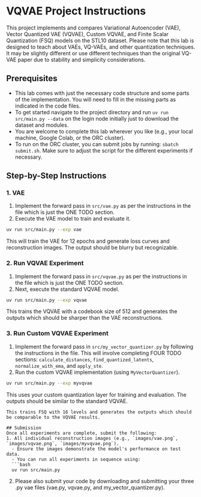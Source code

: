 # VQVAE Project Instructions

This project implements and compares Variational Autoencoder (VAE), Vector Quantized VAE (VQVAE), Custom VQVAE, and Finite Scalar Quantization (FSQ) models on the STL10 dataset. Please note that this lab is designed to teach about VAEs, VQ-VAEs, and other quantization techniques. It may be slightly different or use different techniques than the original VQ-VAE paper due to stability and simplicity considerations.

## Prerequisites
- This lab comes with just the necessary code structure and some parts of the implementation. You will need to fill in the missing parts as indicated in the code files.
- To get started navigate to the project directory and run `uv run src/main.py --data` on the login node initially just to download the dataset and modules.
- You are welcome to complete this lab wherever you like (e.g., your local machine, Google Colab, or the ORC cluster).
- To run on the ORC cluster, you can submit jobs by running: `sbatch submit.sh`. Make sure to adjust the script for the different experiments if necessary.

## Step-by-Step Instructions

### 1. VAE
1. Implement the forward pass in `src/vae.py` as per the instructions in the file which is just the ONE TODO section.
2. Execute the VAE model to train and evaluate it.
```bash
uv run src/main.py --exp vae
```
This will train the VAE for 12 epochs and generate loss curves and reconstruction images. The output should be blurry but recognizable.

### 2. Run VQVAE Experiment
1. Implement the forward pass in `src/vqvae.py` as per the instructions in the file which is just the ONE TODO section.
2. Next, execute the standard VQVAE model.
```bash
uv run src/main.py --exp vqvae
```
This trains the VQVAE with a codebook size of 512 and generates the outputs which should be sharper than the VAE reconstructions.

### 3. Run Custom VQVAE Experiment
1. Implement the forward pass in `src/my_vector_quantizer.py` by following the instructions in the file. This will involve completing FOUR TODO sections: `calculate_distances`, `find_quantized_latents`, `normalize_with_ema`, and `apply_ste`.
2. Run the custom VQVAE implementation (using `MyVectorQuantizer`).
```bash
uv run src/main.py --exp myvqvae
```
This uses your custom quantization layer for training and evaluation. The outputs should be similar to the standard VQVAE.

```
This trains FSQ with 16 levels and generates the outputs which should be comparable to the VQVAE results.

## Submission
Once all experiments are complete, submit the following:
1. All individual reconstruction images (e.g., `images/vae.png`, `images/vqvae.png`, `images/myvqvae.png`).
  - Ensure the images demonstrate the model's performance on test data.
  - You can run all experiments in sequence using:
  ```bash
  uv run src/main.py
  ```
2. Please also submit your code by downloading and submitting your three .py vae files (vae.py, vqvae.py, and my_vector_quantizer.py).
